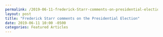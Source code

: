 ```yaml
---
permalink: /2019-06-11-frederick-Starr-comments-on-presidential-election
layout: post
title: "Frederick Starr comments on the Presidential Election"
date: 2019-06-11 10:00 -0500
categories: Featured Articles
---
```

